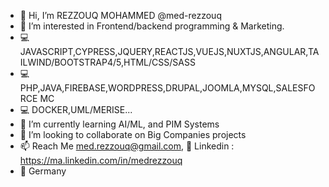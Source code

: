 - 👋 Hi, I’m REZZOUQ MOHAMMED @med-rezzouq
- 👀 I’m interested in Frontend/backend programming & Marketing.
- 💻 JAVASCRIPT,CYPRESS,JQUERY,REACTJS,VUEJS,NUXTJS,ANGULAR,TAILWIND/BOOTSTRAP4/5,HTML/CSS/SASS
- 💻 PHP,JAVA,FIREBASE,WORDPRESS,DRUPAL,JOOMLA,MYSQL,SALESFORCE MC
- 💻 DOCKER,UML/MERISE...
- 🌱 I’m currently learning AI/ML, and PIM Systems
- 💞️ I’m looking to collaborate on Big Companies projects
- 📫 Reach Me med.rezzouq@gmail.com, 🔗 Linkedin : https://ma.linkedin.com/in/medrezzouq
- 🚩 Germany
<!---
I am a fullstack web developper
--->
